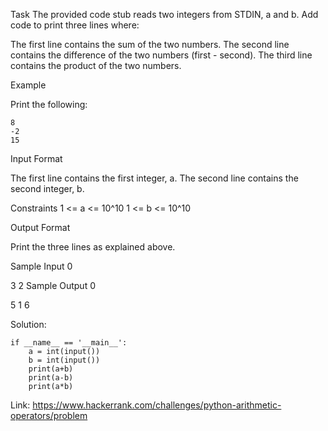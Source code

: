 Task
The provided code stub reads two integers from STDIN, a and b. Add code to print three lines where:

The first line contains the sum of the two numbers.
The second line contains the difference of the two numbers (first - second).
The third line contains the product of the two numbers.

Example

Print the following:
```
8
-2
15
```
Input Format

The first line contains the first integer, a.
The second line contains the second integer, b.

Constraints
1 <= a <= 10^10
1 <= b <= 10^10

Output Format

Print the three lines as explained above.

Sample Input 0

3
2
Sample Output 0

5
1
6

Solution:
```
if __name__ == '__main__':
    a = int(input())
    b = int(input())
    print(a+b)
    print(a-b)
    print(a*b)    
```

Link: https://www.hackerrank.com/challenges/python-arithmetic-operators/problem
